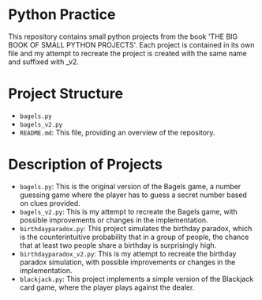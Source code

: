 # Python Practice

This repository contains small python projects from the book 'THE BIG BOOK OF SMALL PYTHON PROJECTS'.
Each project is contained in its own file and my attempt to recreate the project is created with the same name and suffixed with \_v2.

# Project Structure

- `bagels.py`
- `bagels_v2.py`
- `README.md`: This file, providing an overview of the repository.

# Description of Projects

- `bagels.py`: This is the original version of the Bagels game, a number guessing game where the player has to guess a secret number based on clues provided.
- `bagels_v2.py`: This is my attempt to recreate the Bagels game, with possible improvements or changes in the implementation.
- `birthdayparadox.py`: This project simulates the birthday paradox, which is the counterintuitive probability that in a group of people, the chance that at least two people share a birthday is surprisingly high.
- `birthdayparadox_v2.py`: This is my attempt to recreate the birthday paradox simulation, with possible improvements or changes in the implementation.
- `blackjack.py`: This project implements a simple version of the Blackjack card game, where the player plays against the dealer.
